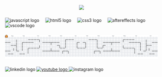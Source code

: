 <div align="center">
  <img height="350" src="https://media0.giphy.com/media/v1.Y2lkPTc5MGI3NjExMWJxZ3QwejJqemxvdmNzd2VsaGc3NDQzMDF6Z2psY3FwbXkzdjd3NyZlcD12MV9pbnRlcm5hbF9naWZfYnlfaWQmY3Q9Zw/9E7kUhnT9eDok/giphy.gif"  />
</div>

###

<div align="left">
  <img src="https://cdn.jsdelivr.net/gh/devicons/devicon/icons/javascript/javascript-original.svg" height="40" alt="javascript logo"  />
  <img width="12" />
  <img src="https://cdn.jsdelivr.net/gh/devicons/devicon/icons/html5/html5-original.svg" height="40" alt="html5 logo"  />
  <img width="12" />
  <img src="https://cdn.jsdelivr.net/gh/devicons/devicon/icons/css3/css3-original.svg" height="40" alt="css3 logo"  />
  <img width="12" />
  <img src="https://cdn.jsdelivr.net/gh/devicons/devicon/icons/aftereffects/aftereffects-original.svg" height="40" alt="aftereffects logo"  />
  <img width="12" />
  <img src="https://cdn.jsdelivr.net/gh/devicons/devicon/icons/vscode/vscode-original.svg" height="40" alt="vscode logo"  />
</div>

###

<picture>
  <source media="(prefers-color-scheme: dark)" srcset="https://raw.githubusercontent.com/AbelCE91/AbelCE91/output/pacman-contribution-graph-dark.svg">
  <source media="(prefers-color-scheme: light)" srcset="https://raw.githubusercontent.com/AbelCE91/AbelCE91/output/pacman-contribution-graph.svg">
  <img alt="pacman contribution graph" src="https://raw.githubusercontent.com/AbelCE91/AbelCE91/output/pacman-contribution-graph.svg">
</picture>

###

<div align="left">
  <img src="https://raw.githubusercontent.com/maurodesouza/profile-readme-generator/master/src/assets/icons/social/linkedin/default.svg" width="52" height="40" alt="linkedin logo"  />
  <a href="https://www.youtube.com/@ExplorandosinFronteras" target="_blank">
    <img src="https://raw.githubusercontent.com/maurodesouza/profile-readme-generator/master/src/assets/icons/social/youtube/default.svg" width="52" height="40" alt="youtube logo"  />
  </a>
  <img src="https://raw.githubusercontent.com/maurodesouza/profile-readme-generator/master/src/assets/icons/social/instagram/default.svg" width="52" height="40" alt="instagram logo"  />
</div>

###
